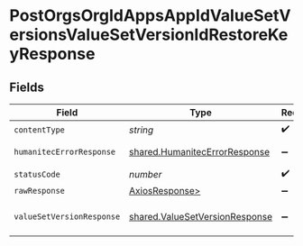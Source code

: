 # PostOrgsOrgIdAppsAppIdValueSetVersionsValueSetVersionIdRestoreKeyResponse


## Fields

| Field                                                                            | Type                                                                             | Required                                                                         | Description                                                                      |
| -------------------------------------------------------------------------------- | -------------------------------------------------------------------------------- | -------------------------------------------------------------------------------- | -------------------------------------------------------------------------------- |
| `contentType`                                                                    | *string*                                                                         | :heavy_check_mark:                                                               | N/A                                                                              |
| `humanitecErrorResponse`                                                         | [shared.HumanitecErrorResponse](../../models/shared/humanitecerrorresponse.md)   | :heavy_minus_sign:                                                               | Invalid request<br/><br/>                                                        |
| `statusCode`                                                                     | *number*                                                                         | :heavy_check_mark:                                                               | N/A                                                                              |
| `rawResponse`                                                                    | [AxiosResponse>](https://axios-http.com/docs/res_schema)                         | :heavy_minus_sign:                                                               | N/A                                                                              |
| `valueSetVersionResponse`                                                        | [shared.ValueSetVersionResponse](../../models/shared/valuesetversionresponse.md) | :heavy_minus_sign:                                                               | The resulting ValueSetVersion<br/><br/>                                          |